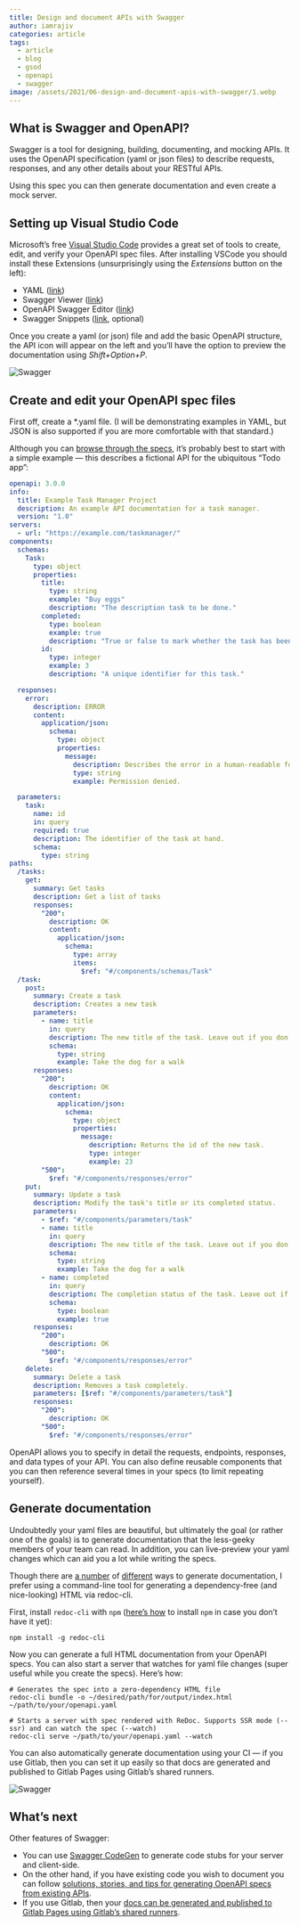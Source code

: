 ```yaml
---
title: Design and document APIs with Swagger
author: iamrajiv
categories: article
tags:
  - article
  - blog
  - gsod
  - openapi
  - swagger
image: /assets/2021/06-design-and-document-apis-with-swagger/1.webp
---
```


## What is Swagger and OpenAPI?

Swagger is a tool for designing, building, documenting, and mocking APIs. It uses the OpenAPI specification (yaml or json files) to describe requests, responses, and any other details about your RESTful APIs.

Using this spec you can then generate documentation and even create a mock server.

## Setting up Visual Studio Code

Microsoft’s free [Visual Studio Code](https://code.visualstudio.com/) provides a great set of tools to create, edit, and verify your OpenAPI spec files. After installing VSCode you should install these Extensions (unsurprisingly using the _Extensions_ button on the left):

- YAML ([link](https://marketplace.visualstudio.com/items?itemName=redhat.vscode-yaml))
- Swagger Viewer ([link](https://marketplace.visualstudio.com/items?itemName=Arjun.swagger-viewer))
- OpenAPI Swagger Editor ([link](https://marketplace.visualstudio.com/items?itemName=42Crunch.vscode-openapi))
- Swagger Snippets ([link](https://marketplace.visualstudio.com/items?itemName=adisreyaj.swagger-snippets), optional)

Once you create a yaml (or json) file and add the basic OpenAPI structure, the API icon will appear on the left and you’ll have the option to preview the documentation using _Shift+Option+P_.

![Swagger](/../assets/2021/06-design-and-document-apis-with-swagger/2.png)

## Create and edit your OpenAPI spec files

First off, create a \*.yaml file. (I will be demonstrating examples in YAML, but JSON is also supported if you are more comfortable with that standard.)

Although you can [browse through the specs](https://swagger.io/specification/), it’s probably best to start with a simple example — this describes a fictional API for the ubiquitous “Todo app”:

```yaml
openapi: 3.0.0
info:
  title: Example Task Manager Project
  description: An example API documentation for a task manager.
  version: "1.0"
servers:
  - url: "https://example.com/taskmanager/"
components:
  schemas:
    Task:
      type: object
      properties:
        title:
          type: string
          example: "Buy eggs"
          description: "The description task to be done."
        completed:
          type: boolean
          example: true
          description: "True or false to mark whether the task has been completed."
        id:
          type: integer
          example: 3
          description: "A unique identifier for this task."

  responses:
    error:
      description: ERROR
      content:
        application/json:
          schema:
            type: object
            properties:
              message:
                description: Describes the error in a human-readable format.
                type: string
                example: Permission denied.

  parameters:
    task:
      name: id
      in: query
      required: true
      description: The identifier of the task at hand.
      schema:
        type: string
paths:
  /tasks:
    get:
      summary: Get tasks
      description: Get a list of tasks
      responses:
        "200":
          description: OK
          content:
            application/json:
              schema:
                type: array
                items:
                  $ref: "#/components/schemas/Task"
  /task:
    post:
      summary: Create a task
      description: Creates a new task
      parameters:
        - name: title
          in: query
          description: The new title of the task. Leave out if you don't want to change it.
          schema:
            type: string
            example: Take the dog for a walk
      responses:
        "200":
          description: OK
          content:
            application/json:
              schema:
                type: object
                properties:
                  message:
                    description: Returns the id of the new task.
                    type: integer
                    example: 23
        "500":
          $ref: "#/components/responses/error"
    put:
      summary: Update a task
      description: Modify the task's title or its completed status.
      parameters:
        - $ref: "#/components/parameters/task"
        - name: title
          in: query
          description: The new title of the task. Leave out if you don't want to change it.
          schema:
            type: string
            example: Take the dog for a walk
        - name: completed
          in: query
          description: The completion status of the task. Leave out if you don't want to change it.
          schema:
            type: boolean
            example: true
      responses:
        "200":
          description: OK
        "500":
          $ref: "#/components/responses/error"
    delete:
      summary: Delete a task
      description: Removes a task completely.
      parameters: [$ref: "#/components/parameters/task"]
      responses:
        "200":
          description: OK
        "500":
          $ref: "#/components/responses/error"
```

OpenAPI allows you to specify in detail the requests, endpoints, responses, and data types of your API. You can also define reusable components that you can then reference several times in your specs (to limit repeating yourself).

## Generate documentation

Undoubtedly your yaml files are beautiful, but ultimately the goal (or rather one of the goals) is to generate documentation that the less-geeky members of your team can read. In addition, you can live-preview your yaml changes which can aid you a lot while writing the specs.

Though there are [a number](https://swagger.io/docs/open-source-tools/swagger-ui/usage/installation/) of [different](https://github.com/Swagger2Markup/swagger2markup-cli) ways to generate documentation, I prefer using a command-line tool for generating a dependency-free (and nice-looking) HTML via redoc-cli.

First, install `redoc-cli` with `npm` ([here’s how](http://osxdaily.com/2018/06/29/how-install-nodejs-npm-mac/) to install `npm` in case you don’t have it yet):

```shell
npm install -g redoc-cli
```

Now you can generate a full HTML documentation from your OpenAPI specs. You can also start a server that watches for yaml file changes (super useful while you create the specs). Here’s how:

```shell
# Generates the spec into a zero-dependency HTML file
redoc-cli bundle -o ~/desired/path/for/output/index.html ~/path/to/your/openapi.yaml

# Starts a server with spec rendered with ReDoc. Supports SSR mode (--ssr) and can watch the spec (--watch)
redoc-cli serve ~/path/to/your/openapi.yaml --watch
```

You can also automatically generate documentation using your CI — if you use Gitlab, then you can set it up easily so that docs are generated and published to Gitlab Pages using Gitlab’s shared runners.

![Swagger](/../assets/2021/06-design-and-document-apis-with-swagger/3.png)

## What’s next

Other features of Swagger:

- You can use [Swagger CodeGen](https://github.com/swagger-api/swagger-codegen) to generate code stubs for your server and client-side.
- On the other hand, if you have existing code you wish to document you can follow [solutions, stories, and tips for generating OpenAPI specs from existing APIs](https://medium.com/search?q=swagger%20existing).
- If you use Gitlab, then your [docs can be generated and published to Gitlab Pages using Gitlab’s shared runners](https://medium.com/@aronbudinszky/auto-generate-swagger-docs-to-gitlab-pages-ca040230df3a).
